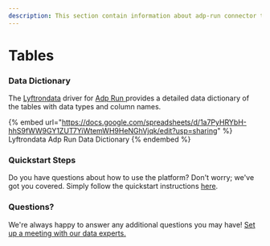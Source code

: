 ```yaml
---
description: This section contain information about adp-run connector tables information
---
```


# Tables

### Data Dictionary

The [Lyftrondata](https://www.lyftrondata.com/) driver for [Adp Run](https://www.lyftrondata.com/integration/adp-run/)[ ](https://www.lyftrondata.com/integration/adp-run/)provides a detailed data dictionary of the tables with data types and column names.

{% embed url="https://docs.google.com/spreadsheets/d/1a7PyHRYbH-hhS9fWW9GY1ZUT7YiWtemWH9HeNGhVjqk/edit?usp=sharing" %}
Lyftrondata Adp Run Data Dictionary
{% endembed %}

### Quickstart Steps

Do you have questions about how to use the platform? Don't worry; we've got you covered. Simply follow the quickstart instructions [here](../../../../quickstart-steps.md).

### Questions? <a href="#questions" id="questions"></a>

We're always happy to answer any additional questions you may have! [Set up a meeting with our data experts.](https://www.lyftrondata.com/book-a-meeting/)

